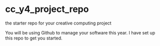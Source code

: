 # cc_y4_project_repo
the starter repo for your creative computing project

You will be using Github to manage your software this year. I have set up this repo to get you started. 
